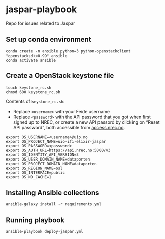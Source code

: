 # jaspar-playbook
Repo for issues related to Jaspar

## Set up conda environment

```
conda create -n ansible python=3 python-openstackclient "openstacksdk<0.99" ansible
conda activate ansible
```

## Create a OpenStack keystone file

```
touch keystone_rc.sh
chmod 600 keystone_rc.sh
```

Contents of `keystone_rc.sh`:
- Replace `<username>` with your Feide username
- Replace `<password>` with the API password that you got when first signed up to NREC,
or create a new API passord by clicking on “Reset API password”, both accessible from 
[access.nrec.no](https://access.nrec.no/).

```
export OS_USERNAME=<username>@uio.no
export OS_PROJECT_NAME=uio-ifi-elixir-jaspar
export OS_PASSWORD=<password>
export OS_AUTH_URL=https://api.nrec.no:5000/v3
export OS_IDENTITY_API_VERSION=3
export OS_USER_DOMAIN_NAME=dataporten
export OS_PROJECT_DOMAIN_NAME=dataporten
export OS_REGION_NAME=osl
export OS_INTERFACE=public
export OS_NO_CACHE=1
```



## Installing Ansible collections

`ansible-galaxy install -r requirements.yml`

## Running playbook

`ansible-playbook deploy-jaspar.yml`
